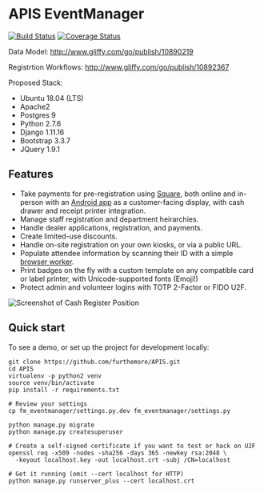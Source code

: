 # APIS EventManager
[![Build Status](https://travis-ci.com/rechner/APIS.svg?branch=master)](https://travis-ci.com/rechner/APIS) [![Coverage Status](https://coveralls.io/repos/github/rechner/APIS/badge.svg?branch=master)](https://coveralls.io/github/rechner/APIS?branch=master)

Data Model: http://www.gliffy.com/go/publish/10890219

Registrtion Workflows: http://www.gliffy.com/go/publish/10892367

Proposed Stack:
  + Ubuntu 18.04 (LTS)
  + Apache2
  + Postgres 9
  + Python 2.7.6
  + Django 1.11.16
  + Bootstrap 3.3.7
  + JQuery 1.9.1

## Features
  + Take payments for pre-registration using [Square][square], both online
    and in-person with an [Android app][android] as a customer-facing 
    display, with cash drawer and receipt printer integration.
  + Manage staff registration and department heirarchies.
  + Handle dealer applications, registration, and payments.
  + Create limited-use discounts.
  + Handle on-site registration on your own kiosks, or via a public URL.
  + Populate attendee information by scanning their ID with a simple
    [browser worker](https://github.com/rechner/py-aamva).
  + Print badges on the fly with a custom template on any compatible card
    or label printer, with Unicode-supported fonts (Emoji!)
  + Protect admin and volunteer logins with TOTP 2-Factor or FIDO U2F.

![Screenshot of Cash Register Position](https://i.imgur.com/8vB1m0q.png)

## Quick start
To see a demo, or set up the project for development locally:

    git clone https://github.com/furthemore/APIS.git
    cd APIS
    virtualenv -p python2 venv
    source venv/bin/activate
    pip install -r requirements.txt

    # Review your settings
    cp fm_eventmanager/settings.py.dev fm_eventmanager/settings.py
    
    python manage.py migrate
    python manage.py createsuperuser

    # Create a self-signed certificate if you want to test or hack on U2F
    openssl req -x509 -nodes -sha256 -days 365 -newkey rsa:2048 \
      -keyout localhost.key -out localhost.crt -subj /CN=localhost

    # Get it running (omit --cert localhost for HTTP)
    python manage.py runserver_plus --cert localhost.crt

[square]: https://square.com/
[android]: https://github.com/furthemore/APIS-register
